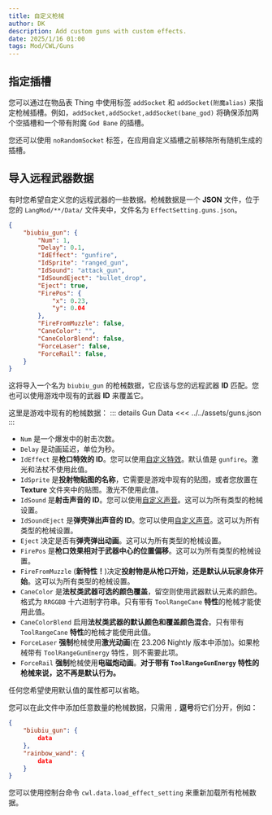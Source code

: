 ```yaml
---
title: 自定义枪械
author: DK
description: Add custom guns with custom effects.
date: 2025/1/16 01:00
tags: Mod/CWL/Guns
---
```


## 指定插槽

您可以通过在物品表 Thing 中使用标签 `addSocket` 和 `addSocket(附魔alias)` 来指定枪械插槽。例如，`addSocket,addSocket,addSocket(bane_god)` 将确保添加两个空插槽和一个带有附魔 `God Bane` 的插槽。

您还可以使用 `noRandomSocket` 标签，在应用自定义插槽之前移除所有随机生成的插槽。

## 导入远程武器数据

有时您希望自定义您的远程武器的一些数据。枪械数据是一个 **JSON** 文件，位于您的 `LangMod/**/Data/` 文件夹中，文件名为 `EffectSetting.guns.json`。

```json
{
    "biubiu_gun": {
        "Num": 1,
        "Delay": 0.1,
        "IdEffect": "gunfire",
        "IdSprite": "ranged_gun",
        "IdSound": "attack_gun",
        "IdSoundEject": "bullet_drop",
        "Eject": true,
        "FirePos": {
            "x": 0.23,
            "y": 0.04
        },
        "FireFromMuzzle": false,
        "CaneColor": "",
        "CaneColorBlend": false,
        "ForceLaser": false,
        "ForceRail": false,
    }
}
```

这将导入一个名为 `biubiu_gun` 的枪械数据，它应该与您的远程武器 **ID** 匹配。您也可以使用游戏中现有的武器 **ID** 来覆盖它。

这里是游戏中现有的枪械数据：
::: details Gun Data
<<< ../../assets/guns.json
:::

+ `Num` 是一个爆发中的射击次数。
+ `Delay` 是动画延迟，单位为秒。
+ `IdEffect` 是**枪口特效的 ID**。您可以使用[自定义特效](../Other%20其他/effects)。默认值是 `gunfire`。激光和法杖不使用此值。
+ `IdSprite` 是**投射物贴图的名称**，它需要是游戏中现有的贴图，或者您放置在 **Texture** 文件夹中的贴图。激光不使用此值。
+ `IdSound` 是**射击声音的 ID**。您可以使用[自定义声音](../Other%20其他/sound)。这可以为所有类型的枪械设置。
+ `IdSoundEject` 是**弹壳弹出声音的 ID**。您可以使用[自定义声音](../Other%20其他/sound)。这可以为所有类型的枪械设置。
+ `Eject` 决定是否有**弹壳弹出动画**。这可以为所有类型的枪械设置。
+ `FirePos` 是**枪口效果相对于武器中心的位置偏移**。这可以为所有类型的枪械设置。
+ `FireFromMuzzle` (**新特性！**)决定**投射物是从枪口开始，还是默认从玩家身体开始**。这可以为所有类型的枪械设置。
+ `CaneColor` 是**法杖类武器可选的颜色覆盖**，留空则使用武器默认元素的颜色。格式为 `RRGGBB` 十六进制字符串。只有带有 `ToolRangeCane` **特性**的枪械才能使用此值。
+ `CaneColorBlend` 启用**法杖类武器的默认颜色和覆盖颜色混合**。只有带有 `ToolRangeCane` **特性**的枪械才能使用此值。
+ `ForceLaser` **强制**枪械使用**激光动画**(在 23.206 Nightly 版本中添加)。如果枪械带有 `ToolRangeGunEnergy` 特性，则不需要此项。
+ `ForceRail` **强制**枪械使用**电磁炮动画**。**对于带有 `ToolRangeGunEnergy` 特性的枪械来说，这不再是默认行为。**

任何您希望使用默认值的属性都可以省略。

您可以在此文件中添加任意数量的枪械数据，只需用 `,` **逗号**将它们分开，例如：

```json
{
    "biubiu_gun": { 
        data 
    },
    "rainbow_wand": {
        data
    }
}
```

您可以使用控制台命令 `cwl.data.load_effect_setting` 来重新加载所有枪械数据。